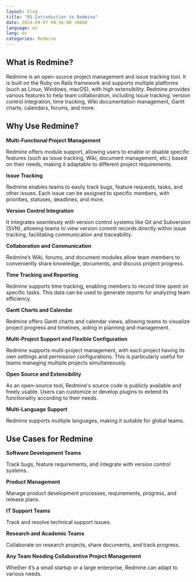 ```yaml
---
layout: blog
title: "01-Introduction to Redmine"
date: 2024-09-07 09:56:00 +0800
language: en
lang: en
categories: Redmine
---
```


## What is Redmine?

<p class="text-wrap mx-2">
Redmine is an open-source project management and issue tracking tool. It is built on the Ruby on Rails framework and supports multiple platforms (such as Linux, Windows, macOS), with high extensibility. Redmine provides various features to help team collaboration, including issue tracking, version control integration, time tracking, Wiki documentation management, Gantt charts, calendars, forums, and more.
</p>

## Why Use Redmine?

**Multi-Functional Project Management**

<p class="text-wrap mx-2">
Redmine offers module support, allowing users to enable or disable specific features (such as issue tracking, Wiki, document management, etc.) based on their needs, making it adaptable to different project requirements.
</p>

**Issue Tracking**

<p class="text-wrap mx-2">
Redmine enables teams to easily track bugs, feature requests, tasks, and other issues. Each issue can be assigned to specific members, with priorities, statuses, deadlines, and more.
</p>

**Version Control Integration**

<p class="text-wrap mx-2">
It integrates seamlessly with version control systems like Git and Subversion (SVN), allowing teams to view version commit records directly within issue tracking, facilitating communication and traceability.
</p>

**Collaboration and Communication**

<p class="text-wrap mx-2">
Redmine’s Wiki, forums, and document modules allow team members to conveniently share knowledge, documents, and discuss project progress.
</p>

**Time Tracking and Reporting**

<p class="text-wrap mx-2">
Redmine supports time tracking, enabling members to record time spent on specific tasks. This data can be used to generate reports for analyzing team efficiency.
</p>

**Gantt Charts and Calendar**

<p class="text-wrap mx-2">
Redmine offers Gantt charts and calendar views, allowing teams to visualize project progress and timelines, aiding in planning and management.
</p>

**Multi-Project Support and Flexible Configuration**

<p class="text-wrap mx-2">
Redmine supports multi-project management, with each project having its own settings and permission configurations. This is particularly useful for teams managing multiple projects simultaneously.
</p>

**Open Source and Extensibility**

<p class="text-wrap mx-2">
As an open-source tool, Redmine's source code is publicly available and freely usable. Users can customize or develop plugins to extend its functionality according to their needs.
</p>

**Multi-Language Support**

<p class="text-wrap mx-2">
Redmine supports multiple languages, making it suitable for global teams.
</p>

## Use Cases for Redmine

**Software Development Teams**

<p class="text-wrap mx-2">
Track bugs, feature requirements, and integrate with version control systems.
</p>

**Product Management**

<p class="text-wrap mx-2">
Manage product development processes, requirements, progress, and release plans.
</p>

**IT Support Teams**

<p class="text-wrap mx-2">
Track and resolve technical support issues.
</p>

**Research and Academic Teams**

<p class="text-wrap mx-2">
Collaborate on research projects, share documents, and track progress.
</p>

**Any Team Needing Collaborative Project Management**

<p class="text-wrap mx-2">
Whether it’s a small startup or a large enterprise, Redmine can adapt to various needs.
</p>
